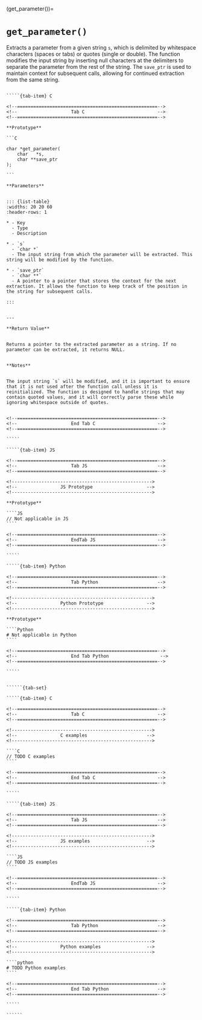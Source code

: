 <!-- ============================================================== -->
(get_parameter())=
# `get_parameter()`
<!-- ============================================================== -->


Extracts a parameter from a given string `s`, which is delimited by whitespace characters (spaces or tabs) or quotes (single or double). The function modifies the input string by inserting null characters at the delimiters to separate the parameter from the rest of the string. The `save_ptr` is used to maintain context for subsequent calls, allowing for continued extraction from the same string.


<!------------------------------------------------------------>
<!--                    Prototypes                          -->
<!------------------------------------------------------------>

``````{tab-set}

`````{tab-item} C

<!--====================================================-->
<!--                    Tab C                           -->
<!--====================================================-->

**Prototype**

```C

char *get_parameter(
    char   *s,
    char **save_ptr
);

```

**Parameters**


::: {list-table}
:widths: 20 20 60
:header-rows: 1

* - Key
  - Type
  - Description

* - `s`
  - `char *`
  - The input string from which the parameter will be extracted. This string will be modified by the function.

* - `save_ptr`
  - `char **`
  - A pointer to a pointer that stores the context for the next extraction. It allows the function to keep track of the position in the string for subsequent calls.

:::


---

**Return Value**


Returns a pointer to the extracted parameter as a string. If no parameter can be extracted, it returns NULL.


**Notes**


The input string `s` will be modified, and it is important to ensure that it is not used after the function call unless it is reinitialized. The function is designed to handle strings that may contain quoted values, and it will correctly parse these while ignoring whitespace outside of quotes.


<!--====================================================-->
<!--                    End Tab C                       -->
<!--====================================================-->

`````

`````{tab-item} JS

<!--====================================================-->
<!--                    Tab JS                          -->
<!--====================================================-->

<!---------------------------------------------------->
<!--                JS Prototype                    -->
<!---------------------------------------------------->

**Prototype**

````JS
// Not applicable in JS
````

<!--====================================================-->
<!--                    EndTab JS                       -->
<!--====================================================-->

`````

`````{tab-item} Python

<!--====================================================-->
<!--                    Tab Python                      -->
<!--====================================================-->

<!---------------------------------------------------->
<!--                Python Prototype                -->
<!---------------------------------------------------->

**Prototype**

````Python
# Not applicable in Python
````

<!--====================================================-->
<!--                    End Tab Python                   -->
<!--====================================================-->

`````

``````

<!------------------------------------------------------------>
<!--                    Examples                            -->
<!------------------------------------------------------------>

```````{dropdown} Examples

``````{tab-set}

`````{tab-item} C

<!--====================================================-->
<!--                    Tab C                           -->
<!--====================================================-->

<!---------------------------------------------------->
<!--                C examples                      -->
<!---------------------------------------------------->

````C
// TODO C examples
````

<!--====================================================-->
<!--                    End Tab C                       -->
<!--====================================================-->

`````

`````{tab-item} JS

<!--====================================================-->
<!--                    Tab JS                          -->
<!--====================================================-->

<!---------------------------------------------------->
<!--                JS examples                     -->
<!---------------------------------------------------->

````JS
// TODO JS examples
````

<!--====================================================-->
<!--                    EndTab JS                       -->
<!--====================================================-->

`````

`````{tab-item} Python

<!--====================================================-->
<!--                    Tab Python                      -->
<!--====================================================-->

<!---------------------------------------------------->
<!--                Python examples                 -->
<!---------------------------------------------------->

````python
# TODO Python examples
````

<!--====================================================-->
<!--                    End Tab Python                  -->
<!--====================================================-->

`````

``````

```````

